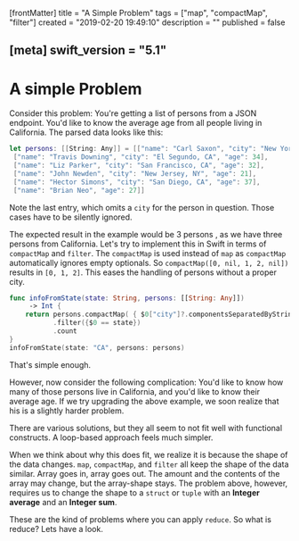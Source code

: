 [frontMatter]
title = "A Simple Problem"
tags = ["map", "compactMap", "filter"]
created = "2019-02-20 19:49:10"
description = ""
published = false

[meta]
swift_version = "5.1"
---

# A simple Problem

Consider this problem: You\'re getting a list of persons from a JSON
endpoint. You\'d like to know the average age from all people living in
California. The parsed data looks like this:

``` Swift
let persons: [[String: Any]] = [["name": "Carl Saxon", "city": "New York, NY", "age": 44],
 ["name": "Travis Downing", "city": "El Segundo, CA", "age": 34],
 ["name": "Liz Parker", "city": "San Francisco, CA", "age": 32],
 ["name": "John Newden", "city": "New Jersey, NY", "age": 21],
 ["name": "Hector Simons", "city": "San Diego, CA", "age": 37],
 ["name": "Brian Neo", "age": 27]]
```

Note the last entry, which omits a `city` for the person in question.
Those cases have to be silently ignored.

The expected result in the example would be 3 persons , as we have three
persons from California. Let\'s try to implement this in Swift in terms
of `compactMap` and `filter`. The `compactMap` is used instead of `map` as
`compactMap` automatically ignores empty optionals. So
`compactMap([0, nil, 1, 2, nil])` results in `[0, 1, 2]`. This eases the
handling of persons without a proper city.

``` Swift
func infoFromState(state: String, persons: [[String: Any]]) 
     -> Int {
    return persons.compactMap( { $0["city"]?.componentsSeparatedByString(", ").last })
           .filter({$0 == state})
           .count
}
infoFromState(state: "CA", persons: persons)
```

That\'s simple enough.

However, now consider the following complication: You\'d like to know
how many of those persons live in California, and you\'d like to know
their average age. If we try upgrading the above example, we soon
realize that his is a slightly harder problem. 

There are various
solutions, but they all seem to not fit well with functional constructs.
A loop-based approach feels much simpler.

When we think about why this does fit, we realize it is because the
shape of the data changes. `map`, `compactMap`, and `filter` all keep the
shape of the data similar. Array goes in, array goes out. The amount and
the contents of the array may change, but the array-shape stays. The
problem above, however, requires us to change the shape to a `struct` or
`tuple` with an **Integer average** and an **Integer sum**.

These are the kind of problems where you can apply `reduce`.
So what is reduce? Lets have a look.
